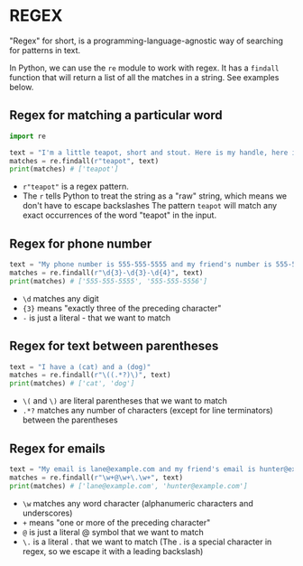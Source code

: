# REGEX

"Regex" for short, is a programming-language-agnostic way of searching for patterns in text.

In Python, we can use the `re` module to work with regex. It has a `findall` function that will return a list of all the matches in a string. See examples below.

## Regex for matching a particular word

```python
import re

text = "I'm a little teapot, short and stout. Here is my handle, here is my spout."
matches = re.findall(r"teapot", text)
print(matches) # ['teapot']
```

- `r"teapot"` is a regex pattern.
- The `r` tells Python to treat the string as a "raw" string, which means we don't have to escape backslashes
  The pattern `teapot` will match any exact occurrences of the word "teapot" in the input.

## Regex for phone number

```python
text = "My phone number is 555-555-5555 and my friend's number is 555-555-5556"
matches = re.findall(r"\d{3}-\d{3}-\d{4}", text)
print(matches) # ['555-555-5555', '555-555-5556']
```

- `\d` matches any digit
- `{3}` means "exactly three of the preceding character"
- `-` is just a literal - that we want to match

## Regex for text between parentheses

```python
text = "I have a (cat) and a (dog)"
matches = re.findall(r"\((.*?)\)", text)
print(matches) # ['cat', 'dog']
```

- `\(` and `\)` are literal parentheses that we want to match
- `.*?` matches any number of characters (except for line terminators) between the parentheses

## Regex for emails

```python
text = "My email is lane@example.com and my friend's email is hunter@example.com"
matches = re.findall(r"\w+@\w+\.\w+", text)
print(matches) # ['lane@example.com', 'hunter@example.com']
```

- `\w` matches any word character (alphanumeric characters and underscores)
- `+` means "one or more of the preceding character"
- `@` is just a literal @ symbol that we want to match
- `\.` is a literal . that we want to match (The . is a special character in regex, so we escape it with a leading backslash)
